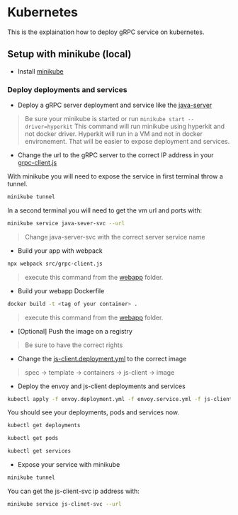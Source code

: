 # Kubernetes

This is the explaination how to deploy gRPC service on kubernetes.

## Setup with minikube (local)

- Install [minikube](https://formulae.brew.sh/formula/minikube)

### Deploy deployments and services

- Deploy a gRPC server deployment and service like the [java-server](../../java-server/kubernetes/)

> Be sure your minikube is started or run `minikube start --driver=hyperkit`
> This command will run minikube using hyperkit and not docker driver. Hyperkit will run in a VM and not in docker environement. That will be easier to expose deployment and services.

- Change the url to the gRPC server to the correct IP address in your [grpc-client.js](../webapp/src/grpc-client.js)

With minikube you will need to expose the service in first terminal throw a tunnel.

```sh
minikube tunnel
```

In a second terminal you will need to get the vm url and ports with:

```sh
minikube service java-sever-svc --url
```
> Change java-server-svc with the correct server service name

- Build your app with webpack

```sh
npx webpack src/grpc-client.js
```
> execute this command from the [webapp](../webapp/) folder.

- Build your webapp Dockerfile

```sh
docker build -t <tag of your container> .
```
> execute this command from the [webapp](../webapp/) folder.

- [Optional] Push the image on a registry

> Be sure to have the correct rights

- Change the [js-client.deployment.yml](js-client.deployment.yml) to the correct image

> spec -> template -> containers -> js-client -> image

- Deploy the envoy and js-client deployments and services

```sh
kubectl apply -f envoy.deployment.yml -f envoy.service.yml -f js-client.deployment.yml -f js-client.service.yml
```

You should see your deployments, pods and services now.

```sh
kubectl get deployments
```

```sh
kubectl get pods
```

```sh
kubectl get services
```

- Expose your service with minikube

```sh
minikube tunnel
```

You can get the js-client-svc ip address with:

```sh
minikube service js-clinet-svc --url
```